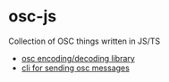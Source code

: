 # osc-js
Collection of OSC things written in JS/TS

- [osc encoding/decoding library](./packages/osc/)
- [cli for sending osc messages](./apps/sendosc/)